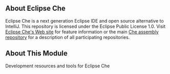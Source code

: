 ## About Eclipse Che
Eclipse Che is a next generation Eclipse IDE and open source alternative to IntelliJ. This repository is licensed under the Eclipse Public License 1.0. Visit [Eclipse Che's Web site](http://eclipse.org/che) for feature information or the main [Che assembly repository](http://github.com/eclipse/che) for a description of all participating repositories.

## About This Module
Development resources and tools for Eclipse Che
